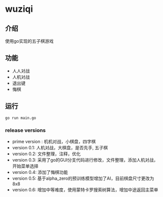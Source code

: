 # wuziqi

## 介绍
使用go实现的五子棋游戏

## 功能
- 人人对战
- 人机对战
- 退出键
- 悔棋

## 运行
```shell
go run main.go
```

### release versions
- prime version : 机机对战，小棋盘，四字棋
- version 0.1: 人机对战，大棋盘，是否先手, 五子棋
- version 0.2: 文件整理，注释，优化
- version 0.3: 采用了go的GUI分支代码进行修改，文件整理，添加人机对战，开始菜单选择
- version 0.4: 添加了悔棋功能
- version 0.5: 基于alpha_zero的预训练模型增加了AI，目前棋盘尺寸更改为8x8
- version 0.6: 增加中等难度，使用蒙特卡罗搜索树算法，增加中途返回主菜单